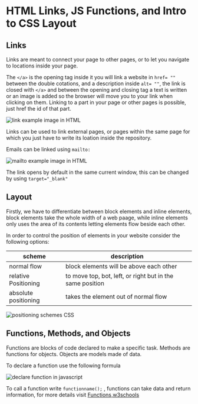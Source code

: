 # HTML Links, JS Functions, and Intro to CSS Layout
## Links
Links are meant to connect your page to other pages, or to let you navigate to locations inside your page.

The `</a>` is the opening tag inside it you will link a website in `href= ""` between the double cotations, and a description inside `alt= ""`, the link is closed with `</a>` and between the opening and closing tag a text is written or an image is added so the browser will move you to your link when clicking on them. Linking to a part in your page or other pages is possible, just href the id of that part.

![link example image in HTML](https://www.computerhope.com/jargon/h/html-tag.gif)

Links can be used to link external pages, or pages within the same page for which you just have to write its loation inside the repository.

Emails can be linked using `mailto:`

![mailto example image in HTML](https://www.wikihow.com/images/thumb/3/34/Create-an-Email-Link-in-HTML-Step-5.jpg/v4-460px-Create-an-Email-Link-in-HTML-Step-5.jpg.webp)

The link opens by default in the same current window, this can be changed by using `target="_blank"`

## Layout

Firstly, we have to differentiate between block elements and inline elements, block elements take the whole width of a web paage, while inline elements only uses the area of its contents letting elements flow beside each other.

In order to control the position of elements in your website consider the following options:

scheme | description
------------ | -------------
normal flow | block elements will be above each other
relative Positioning | to move top, bot, left, or right but in the same position
absolute positioning | takes the element out of normal flow

![positioning schemes CSS](https://miro.medium.com/max/613/1*pe9E2kzrX48Wwn_0wKklmw.png)
&nbsp;
## Functions, Methods, and Objects

Functions are blocks of code declared to make a specific task. Methods are functions for objects. Objects are models made of data.

To declare a function use the following formula

![declare function in javascript](https://s3.amazonaws.com/codecademy-content/courses/learn-javascript-functions/Diagram/declaration.svg)

To call a function write `functionname();` , functions can take data and return information, for more details visit [Functions,w3schools](https://www.w3schools.com/js/js_functions.asp)